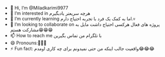 - 👋 Hi, I’m @Miladkarimi9977
- 👀 I’m interested in هرچه سریعتر یادبگیرم
- 🌱 I’m currently learning اما به کمک یک فرد با تجربه احتیاج دارم.💀
- 💞️ I’m looking to collaborate on پروژه های فعال هرکسی احتیاج داشت مایل به مشارکت هستم😁😁😁
- 📫 How to reach me با تلگرام من تماس بگیرین
- 😄 Pronouns:🤤🤤🤤
- ⚡ Fun fact: واقعیت جالب اینکه من حتی نمیدونم برای چه کاری اومدم😂😂😂

<!---
Miladkarimi9977/Miladkarimi9977 is a ✨ special ✨ repository because its `README.md` (this file) appears on your GitHub profile.
You can click the Preview link to take a look at your changes.

